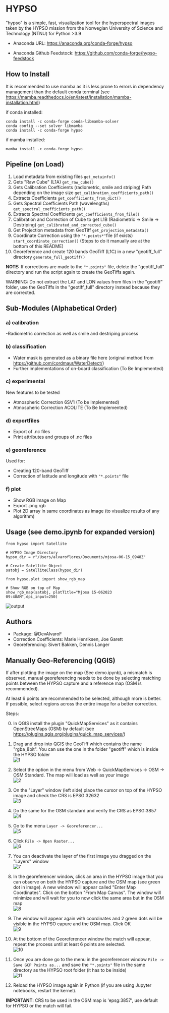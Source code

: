 # HYPSO
"hypso" is a simple, fast, visualization tool for the hyperspectral
images taken by the HYPSO mission from the Norwegian University of Science and
Technology (NTNU) for Python >3.9

- Anaconda URL: https://anaconda.org/conda-forge/hypso

- Anaconda Github Feedstock: https://github.com/conda-forge/hypso-feedstock

## How to Install
It is recommended to use mamba as it is less prone to errors in dependency management than the default conda terminal (see https://mamba.readthedocs.io/en/latest/installation/mamba-installation.html)

if conda installed:
```
conda install -c conda-forge conda-libmamba-solver 
conda config --set solver libmamba
conda install -c conda-forge hypso
```

if mamba installed:
```
mamba install -c conda-forge hypso
```

## Pipeline (on Load)
1. Load metadata from existing files `get_metainfo()`
2. Gets "Raw Cube" (L1A) `get_raw_cube()`
3. Gets Calibration Coefficients (radiometric, smile and striping) Path depending on the image size `get_calibration_coefficients_path()`
4. Extracts Coefficients `get_coefficients_from_dict()`
5. Gets Spectral Coefficients Path (wavelengths) `get_spectral_coefficients_path()`
6. Extracts Spectral Coefficients `get_coefficients_from_file()`
7. Calibration and Correction of Cube to get L1B (Radiometric -> Smile -> Destriping) `get_calibrated_and_corrected_cube()`
8. Get Projection metadata from GeoTiff `get_projection_metadata()`
9. Coordinate Correction using the `"*.points*"`file (if exists) `start_coordinate_correction()` (Steps to do it manually are at the bottom of this README)
10. Georeference and create 120 bands GeoTiff (L1C) in a new "geotiff_full" directory `generate_full_geotiff()`

**NOTE:** If corrections are made to the `"*.points"` file, delete the "geotiff_full" directory and run the script again to create the GeoTiffs again.

WARNING: Do not extract the LAT and LON values from files in the "geotiff" folder, use the GeoTiffs in the "geotiff_full" directory instead because they are corrected.
        

## Sub-Modules (Alphabetical Order)

### a) calibration
-Radiometric correction as well as smile and destriping process
### b) classification
- Water mask is generated as a binary file here (original method from https://github.com/cordmaur/WaterDetect/)
- Further implementations of on-board classification (To Be Implemented)
### c) experimental
New features to be tested
- Atmospheric Correction 6SV1 (To be Implemented)
- Atmospheric Correction ACOLITE (To Be Implemented)

### d) exportfiles
- Export of .nc files
- Print attributes and groups of .nc files
### e) georeference
Used for:
- Creating 120-band GeoTiff
- Correction of latitude and longitude with `"*.points"` file

### f) plot
- Show RGB image on Map
- Export .png rgb
- Plot 2D array in same coordinates as image (to visualize results of any algorithm)
## Usage (see demo.ipynb for expanded version)
```
from hypso import Satellite

# HYPSO Image Directory
hypso_dir = r"/Users/alvaroflores/Documents/mjosa-06-15_0948Z"

# Create Satellite Object
satobj = SatelliteClass(hypso_dir)

from hypso.plot import show_rgb_map

# Show RGB on top of Map
show_rgb_map(satobj, plotTitle="Mjosa 15-062023 09:48AM",dpi_input=250)
```
![output](https://github.com/NTNU-SmallSat-Lab/hypso-package/assets/87340855/44f939bb-9435-4688-9194-6b08b172fc36)


## Authors

- Package: @DevAlvaroF
- Correction Coefficients: Marie Henriksen, Joe Garett
- Georeferencing: Sivert Bakken, Dennis Langer

## Manually Geo-Referencing (QGIS)
If after plotting the image on the map (See demo.ipynb), a mismatch is observed, manual georeferencing needs to be done by selecting matching points between the HYPSO capture and a reference map (OSM is recommended).

At least 6 points are recommended to be selected, although more is better. If possible, select regions across the entire image for a better correction.

Steps:

0. In QGIS install the plugin "QuickMapServices" as it contains OpenStreeMaps (OSM) by default (see https://plugins.qgis.org/plugins/quick_map_services/)
1. Drag and drop into QGIS the GeoTiff which contains the name "rgba_8bit". You can use the one in the folder "geotiff" which is inside the HYPSO folder <br>
   ![1](https://github.com/NTNU-SmallSat-Lab/hypso-package/assets/87340855/8b7837e5-9555-4d02-a4ef-a1c6275e19bf)

2. Select the option in the menu from Web -> QuickMapServices -> OSM -> OSM Standard. The map will load as well as your image <br>
   ![2](https://github.com/NTNU-SmallSat-Lab/hypso-package/assets/87340855/9293deab-bff9-4c7f-9b4c-3ec000447a81) <br>


3. On the "Layer" window (left side) place the cursor on top of the HYPSO image and check the CRS is EPSG:32632 <br>
   ![3](https://github.com/NTNU-SmallSat-Lab/hypso-package/assets/87340855/753eec2b-671f-4f5e-b78c-3495eccad831) <br>


4. Do the same for the OSM standard and verify the CRS as EPSG:3857 <br>
   ![4](https://github.com/NTNU-SmallSat-Lab/hypso-package/assets/87340855/a8f6143d-ab89-4f17-b7b1-074bb4de0579) <br>

5. Go to the menu `Layer -> Georeferencer...`<br>
   ![5](https://github.com/NTNU-SmallSat-Lab/hypso-package/assets/87340855/0e234a16-d275-4ff9-94be-2d0dd753c239) <br>

6. Click `File -> Open Raster...` <br>
   ![6](https://github.com/NTNU-SmallSat-Lab/hypso-package/assets/87340855/254454fe-b43f-4fc5-b8cd-69126834da55) 

7. You can deactivate the layer of the first image you dragged on the "Layers" window <br>
   ![7](https://github.com/NTNU-SmallSat-Lab/hypso-package/assets/87340855/e94ad7d6-063a-4d2e-a661-54bdfee91630) <br>

8. In the georeferencer window, click an area in the HYPSO image that you can observe on both the HYPSO capture and the OSM map (see green dot in image). A new window will appear called "Enter Map Coordinates". Click on the botton "From Map Canvas". The window will minimize and will wait for you to now click the same area but in the OSM map <br>
   ![8](https://github.com/NTNU-SmallSat-Lab/hypso-package/assets/87340855/a5394d0a-56c0-4d54-ad25-7b560e901cee) <br>

9. The window will appear again with coordinates and 2 green dots will be visible in the HYPSO capure and the OSM map. Click OK <br>
    ![9](https://github.com/NTNU-SmallSat-Lab/hypso-package/assets/87340855/7ac6ba83-5df1-48b3-a9f0-a11f8cefb33f) <br>

10. At the bottom of the Georeferencer window the match will appear, repeat the process until at least 6 points are selected. <br>
    ![10](https://github.com/NTNU-SmallSat-Lab/hypso-package/assets/87340855/96153ad4-28ab-4725-8556-e2045ae02467) <br>

11. Once you are done go to the menu in the georeferencer window `File -> Save GCP Points as...` and save the `"*.points"` file in the same directory as the HYPSO root folder (it has to be inside) <br>
    ![11](https://github.com/NTNU-SmallSat-Lab/hypso-package/assets/87340855/e7842ec7-db2d-456f-8afe-f30682b87d02) <br>

12. Reload the HYPSO image again in Python (if you are using Jupyter notebooks, restart the kernel). <br>

**IMPORTANT**: CRS to be used in the OSM map is 'epsg:3857', use default for HYPSO or the match will fail.
